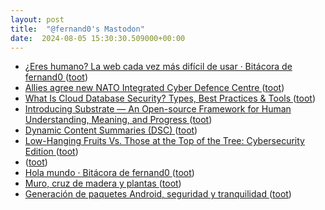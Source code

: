 ```yaml
---
layout: post
title:  "@fernand0's Mastodon"
date:  2024-08-05 15:30:30.509000+00:00
---
```

*  [¿Eres humano? La web cada vez más difícil de usar · Bitácora de fernand0 ](http://blog.elmundoesimperfecto.com/2024/08/05/eres-humano) ([toot](https://mastodon.social/@fernand0/112910128283417076))
*  [Allies agree new NATO Integrated Cyber Defence Centre ](https://www.nato.int/cps/en/natohq/news_227647.ht) ([toot](https://mastodon.social/@fernand0/112910104635740767))
*  [What Is Cloud Database Security? Types, Best Practices & Tools ](https://www.esecurityplanet.com/cloud/cloud-database-security) ([toot](https://mastodon.social/@fernand0/112909829985690261))
*  [Introducing Substrate — An Open-source Framework for Human Understanding, Meaning, and Progress ](https://danielmiessler.com/p/introducing-substrat) ([toot](https://mastodon.social/@fernand0/112909601217283530))
*  [Dynamic Content Summaries (DSC) ](https://danielmiessler.com/p/dynamic-content-summarie) ([toot](https://mastodon.social/@fernand0/112909426602820030))
*  [Low-Hanging Fruits Vs. Those at the Top of the Tree: Cybersecurity Edition ](https://www.tripwire.com/state-of-security/low-hanging-fruits-vs-those-top-tree-cybersecurity-editio) ([toot](https://mastodon.social/@fernand0/112909264524345667))
*  [ ](https://mastodon.social/users/fernand0/statuses/112909248764941798/activity) ([toot](https://mastodon.social/users/fernand0/statuses/112909248764941798/activity))
*  [Hola mundo · Bitácora de fernand0 ](http://blog.elmundoesimperfecto.com/2024/03/07/hola-mundo) ([toot](https://mastodon.social/@fernand0/112908980532729503))
*  [Muro, cruz de madera y plantas ](https://www.flickr.com/photos/fernand0/53840983659) ([toot](https://mastodon.social/@fernand0/112908980427524920))
*  [Generación de paquetes Android, seguridad y tranquilidad ](http://fernand0.github.io//f-droid) ([toot](https://mastodon.social/@fernand0/112908980385561132))
